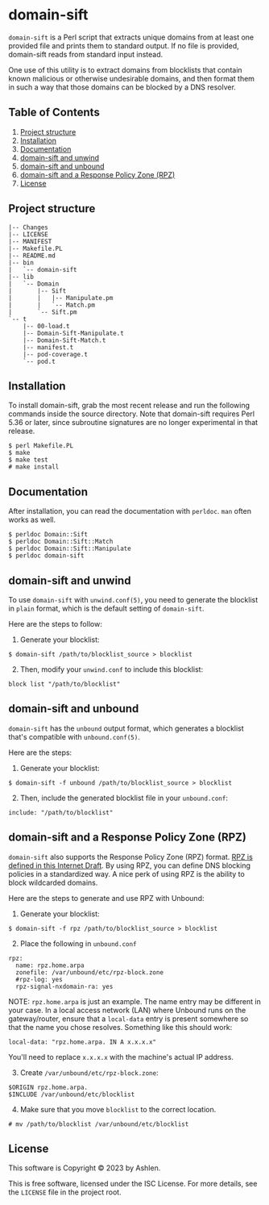 # domain-sift

`domain-sift` is a Perl script that extracts unique domains from
at least one provided file and prints them to standard output. If
no file is provided, domain-sift reads from standard input instead.

One use of this utility is to extract domains from blocklists
that contain known malicious or otherwise undesirable domains,
and then format them in such a way that those domains can be
blocked by a DNS resolver.

## Table of Contents

1. [Project structure](#project-structure)
2. [Installation](#installation)
3. [Documentation](#documentation)
4. [domain-sift and unwind](#domain-sift-and-unwind)
5. [domain-sift and unbound](#domain-sift-and-unbound)
6. [domain-sift and a Response Policy Zone (RPZ)](#domain-sift-and-a-response-policy-zone-rpz)
7. [License](#license)

## Project structure

```
|-- Changes
|-- LICENSE
|-- MANIFEST
|-- Makefile.PL
|-- README.md
|-- bin
|   `-- domain-sift
|-- lib
|   `-- Domain
|       |-- Sift
|       |   |-- Manipulate.pm
|       |   `-- Match.pm
|       `-- Sift.pm
`-- t
    |-- 00-load.t
    |-- Domain-Sift-Manipulate.t
    |-- Domain-Sift-Match.t
    |-- manifest.t
    |-- pod-coverage.t
    `-- pod.t
```

## Installation

To install domain-sift, grab the most recent release and run the
following commands inside the source directory. Note that domain-sift
requires Perl 5.36 or later, since subroutine signatures are no
longer experimental in that release.

```
$ perl Makefile.PL
$ make
$ make test
# make install
```

## Documentation

After installation, you can read the documentation with `perldoc`.
`man` often works as well.

```
$ perldoc Domain::Sift
$ perldoc Domain::Sift::Match
$ perldoc Domain::Sift::Manipulate
$ perldoc domain-sift
```

## domain-sift and unwind

To use `domain-sift` with `unwind.conf(5)`, you need to generate
the blocklist in `plain` format, which is the default setting of
`domain-sift`.

Here are the steps to follow:

1. Generate your blocklist:

```
$ domain-sift /path/to/blocklist_source > blocklist
```

2. Then, modify your `unwind.conf` to include this blocklist:

```
block list "/path/to/blocklist"
```

## domain-sift and unbound

`domain-sift` has the `unbound` output format, which generates a
blocklist that's compatible with `unbound.conf(5)`.

Here are the steps:

1. Generate your blocklist:

```
$ domain-sift -f unbound /path/to/blocklist_source > blocklist
```

2. Then, include the generated blocklist file in your `unbound.conf`:

```
include: "/path/to/blocklist"
```

## domain-sift and a Response Policy Zone (RPZ)

`domain-sift` also supports the Response Policy Zone (RPZ) format.
[RPZ is defined in this Internet
Draft](https://datatracker.ietf.org/doc/draft-vixie-dnsop-dns-rpz/).
By using RPZ, you can define DNS blocking policies in a standardized
way. A nice perk of using RPZ is the ability to block wildcarded
domains.

Here are the steps to generate and use RPZ with Unbound:

1. Generate your blocklist:

```
$ domain-sift -f rpz /path/to/blocklist_source > blocklist
```

2. Place the following in `unbound.conf`

```
rpz:
  name: rpz.home.arpa
  zonefile: /var/unbound/etc/rpz-block.zone
  #rpz-log: yes
  rpz-signal-nxdomain-ra: yes
```

NOTE: `rpz.home.arpa` is just an example. The name entry may be
different in your case. In a local access network (LAN) where Unbound
runs on the gateway/router, ensure that a `local-data` entry is
present somewhere so that the name you chose resolves. Something
like this should work:

```
local-data: "rpz.home.arpa. IN A x.x.x.x"
```

You'll need to replace `x.x.x.x` with the machine's actual IP
address.

3. Create `/var/unbound/etc/rpz-block.zone`:

```
$ORIGIN rpz.home.arpa.
$INCLUDE /var/unbound/etc/blocklist
```

4. Make sure that you move `blocklist` to the correct location.

```
# mv /path/to/blocklist /var/unbound/etc/blocklist
```

## License

This software is Copyright © 2023 by Ashlen.

This is free software, licensed under the ISC License. For more
details, see the `LICENSE` file in the project root.
